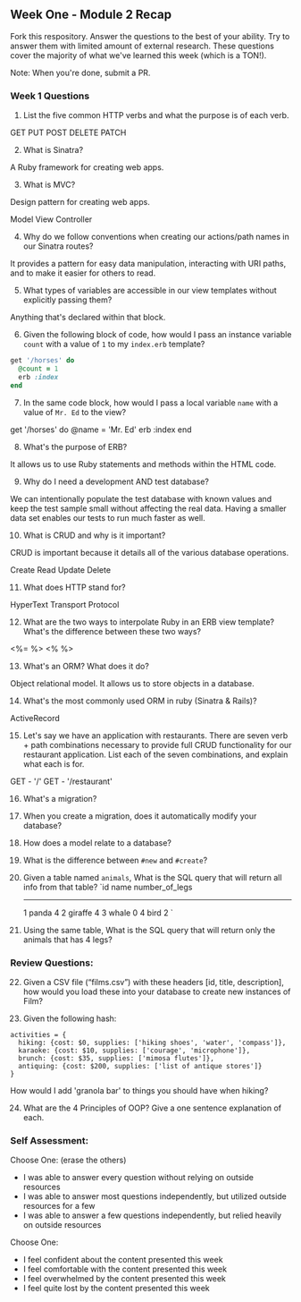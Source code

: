 ## Week One - Module 2 Recap

Fork this respository. Answer the questions to the best of your ability. Try to answer them with limited amount of external research. These questions cover the majority of what we've learned this week (which is a TON!).

Note: When you're done, submit a PR.

### Week 1 Questions

1. List the five common HTTP verbs and what the purpose is of each verb.

  GET
  PUT
  POST
  DELETE
  PATCH

2. What is Sinatra?

  A Ruby framework for creating web apps.

3. What is MVC?

  Design pattern for creating web apps.

  Model
  View
  Controller

4. Why do we follow conventions when creating our actions/path names in our Sinatra routes?

  It provides a pattern for easy data manipulation, interacting with URI paths, and to make it easier for others to read.

5. What types of variables are accessible in our view templates without explicitly passing them?

  Anything that's declared within that block.

6. Given the following block of code, how would I pass an instance variable `count` with a value of `1` to my `index.erb` template?

  ```ruby
  get '/horses' do
    @count = 1
    erb :index
  end
  ```

7. In the same code block, how would I pass a local variable `name` with a value of `Mr. Ed` to the view?

get '/horses' do
  @name = 'Mr. Ed'
  erb :index
end

8. What's the purpose of ERB?

  It allows us to use Ruby statements and methods within the HTML code.

9. Why do I need a development AND test database?

  We can intentionally populate the test database with known values and keep the test sample small without affecting the real data. Having a smaller data set enables our tests to run much faster as well.

10. What is CRUD and why is it important?

  CRUD is important because it details all of the various database operations.

  Create
  Read
  Update
  Delete

11. What does HTTP stand for?

  HyperText Transport Protocol

12. What are the two ways to interpolate Ruby in an ERB view template? What's the difference between these two ways?

  <%= %>
  <% %>

13. What's an ORM? What does it do?

  Object relational model. It allows us to store objects in a database.

14. What's the most commonly used ORM in ruby (Sinatra & Rails)?

  ActiveRecord

15. Let's say we have an application with restaurants. There are seven verb + path combinations necessary to provide full CRUD functionality for our restaurant application. List each of the seven combinations, and explain what each is for.

  GET - '/'
  GET - '/restaurant'  


16. What's a migration?

17. When you create a migration, does it automatically modify your database?

18. How does a model relate to a database?

19. What is the difference between `#new` and `#create`?

20. Given a table named `animals`, What is the SQL query that will return all info from that table?
    `id     name        number_of_legs
    -----   ------      --------------
      1     panda       4
      2     giraffe     4
      3     whale       0
      4     bird        2
    `

21. Using the same table, What is the SQL query that will return only the animals that has 4 legs?


### Review Questions:  
22. Given a CSV file (“films.csv”) with these headers [id, title, description], how would you load these into your database to create new instances of Film?  

23. Given the following hash:
```
activities = {
  hiking: {cost: $0, supplies: ['hiking shoes', 'water', 'compass']},
  karaoke: {cost: $10, supplies: ['courage', 'microphone']},
  brunch: {cost: $35, supplies: ['mimosa flutes']},
  antiquing: {cost: $200, supplies: ['list of antique stores']}
}
```
How would I add 'granola bar' to things you should have when hiking?

24. What are the 4 Principles of OOP? Give a one sentence explanation of each.


### Self Assessment:
Choose One: (erase the others)
* I was able to answer every question without relying on outside resources
* I was able to answer most questions independently, but utilized outside resources for a few
* I was able to answer a few questions independently, but relied heavily on outside resources

Choose One:
* I feel confident about the content presented this week
* I feel comfortable with the content presented this week
* I feel overwhelmed by the content presented this week
* I feel quite lost by the content presented this week
